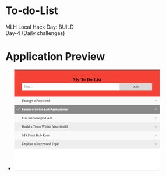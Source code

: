 # To-do-List
MLH Local Hack Day: BUILD</br>
Day-4 (Daily challenges)
# Application Preview
* <img src="todolistwebsite.png" width="400">
